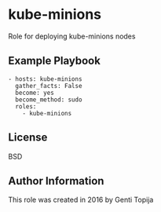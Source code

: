 kube-minions
================

Role for deploying kube-minions nodes

Example Playbook
----------------
    - hosts: kube-minions
      gather_facts: False
      become: yes
      become_method: sudo
      roles:
        - kube-minions

License
-------
BSD

Author Information
------------------
This role was created in 2016 by Genti Topija
